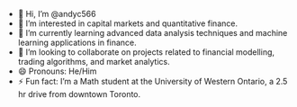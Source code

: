 - 👋 Hi, I’m @andyc566
- 👀 I’m interested in capital markets and quantitative finance.
- 🌱 I’m currently learning advanced data analysis techniques and machine learning applications in finance.
- 💞️ I’m looking to collaborate on projects related to financial modelling, trading algorithms, and market analytics.
- 😄 Pronouns: He/Him
- ⚡ Fun fact: I’m a Math student at the University of Western Ontario, a 2.5 hr drive from downtown Toronto. 

<!---
andymchen566/andymchen566 is a ✨ special ✨ repository because its `README.md` (this file) appears on your GitHub profile.
You can click the Preview link to take a look at your changes.
--->
